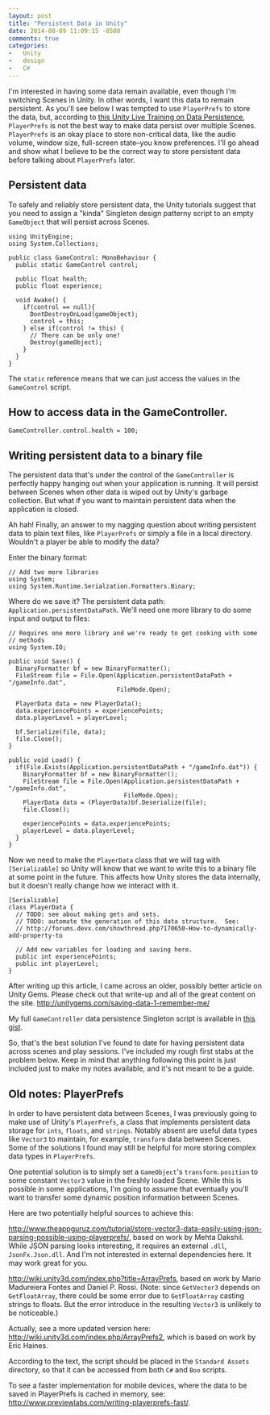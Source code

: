 ```yaml
---
layout: post
title: "Persistent Data in Unity"
date: 2014-08-09 11:09:15 -0500
comments: true
categories:
-   Unity
-   design
-   C#
---
```

I'm interested in having some data remain available, even though I'm switching Scenes in Unity.  In other words, I want this data to remain persistent.  As you'll see below I was tempted to use `PlayerPrefs` to store the data, but, according to [this Unity Live Training on Data Persistence](https://www.youtube.com/watch?v%3DJ6FfcJpbPXE), `PlayerPrefs` is not the best way to make data persist over multiple Scenes.  `PlayerPrefs` is an okay place to store non-critical data, like the audio volume, window size, full-screen state&#x2013;you know preferences.  I'll go ahead and show what I believe to be the correct way to store persistent data before talking about `PlayerPrefs` later.

<!--more-->

## Persistent data

To safely and reliably store persistent data, the Unity tutorials suggest that you need to assign a "kinda" Singleton design patterny script to an empty `GameObject` that will persist across Scenes.

    using UnityEngine;
    using System.Collections;

    public class GameControl: MonoBehaviour {
      public static GameControl control;

      public float health;
      public float experience;

      void Awake() {
        if(control == null){
          DontDestroyOnLoad(gameObject);
          control = this;
        } else if(control != this) {
          // There can be only one!
          Destroy(gameObject);
        }
      }
    }

The `static` reference means that we can just access the values in the `GameControl` script.

## How to access data in the GameController.

    GameController.control.health = 100;

## Writing persistent data to a binary file

The persistent data that's under the control of the `GameController` is perfectly happy hanging out when your application is running.  It will persist between Scenes when other data is wiped out by Unity's garbage collection.  But what if you want to maintain persistent data when the application is closed.

Ah hah!  Finally, an answer to my nagging question about writing persistent data to plain text files, like `PlayerPrefs` or simply a file in a local directory.  Wouldn't a player be able to modify the data?

Enter the binary format:

    // Add two more libraries
    using System;
    using System.Runtime.Serialzation.Formatters.Binary;

Where do we save it?  The persistent data path: `Application.persistentDataPath`.  We'll need one more library to do some input and output to files:

    // Requires one more library and we're ready to get cooking with some
    // methods
    using System.IO;

    public void Save() {
      BinaryFormatter bf = new BinaryFormatter();
      FileStream file = File.Open(Application.persistentDataPath + "/gameInfo.dat",
                                  FileMode.Open);

      PlayerData data = new PlayerData();
      data.experiencePoints = experiencePoints;
      data.playerLevel = playerLevel;

      bf.Serialize(file, data);
      file.Close();
    }

    public void Load() {
      if(File.Exists(Application.persistentDataPath + "/gameInfo.dat")) {
        BinaryFormatter bf = new BinaryFormatter();
        FileStream file = File.Open(Application.persistentDataPath + "/gameInfo.dat",
                                    FileMode.Open);
        PlayerData data = (PlayerData)bf.Deserialize(file);
        file.Close();

        experiencePoints = data.experiencePoints;
        playerLevel = data.playerLevel;
      }
    }

Now we need to make the `PlayerData` class that we will tag with `[Serializable]` so Unity will know that we want to write this to a binary file at some point in the future.  This affects how Unity stores the data internally, but it doesn't really change how we interact with it.

    [Serializable]
    class PlayerData {
      // TODO: see about making gets and sets.
      // TODO: automate the generation of this data structure.  See:
      // http://forums.devx.com/showthread.php?170650-How-to-dynamically-add-property-to

      // Add new variables for loading and saving here.
      public int experiencePoints;
      public int playerLevel;
    }

After writing up this article, I came across an older, possibly better article on Unity Gems.  Please check out that write-up and all of the great content on the site.  <http://unitygems.com/saving-data-1-remember-me/>

My full `GameController` data persistence Singleton script is available in [this gist](https://gist.github.com/zerosalife/6f6e811b27761d287ea5).

So, that's the best solution I've found to date for having persistent data across scenes and play sessions.  I've included my rough first stabs at the problem below.  Keep in mind that anything following this point is just included just to make my notes available, and it's not meant to be a guide.

## Old notes: PlayerPrefs

In order to have persistent data between Scenes, I was previously going to make use of Unity's `PlayerPrefs`, a class that implements persistent data storage for `ints`, `floats`, and `strings`.  Notably absent are useful data types like `Vector3` to maintain, for example, `transform` data between Scenes.  Some of the solutions I found may still be helpful for more storing complex data types in `PlayerPrefs`.

One potential solution is to simply set a `GameObject`'s `transform.position` to some constant `Vector3` value in the freshly loaded Scene.  While this is possible in some applications, I'm going to assume that eventually you'll want to transfer some dynamic position information between Scenes.

Here are two potentially helpful sources to achieve this:

<http://www.theappguruz.com/tutorial/store-vector3-data-easily-using-json-parsing-possible-using-playerprefs/>, based on work by Mehta Dakshil.  While JSON parsing looks interesting, it requires an external `.dll`, `JsonFx.Json.dll`.  And I'm not interested in external dependencies here.  It may work great for you.

[<http://wiki.unity3d.com/index.php?title=ArrayPrefs>](http://wiki.unity3d.com/index.php?title%3DArrayPrefs), based on work by Mario Madureiera Fontes and Daniel P. Rossi.  (Note: since `GetVector3` depends on `GetFloatArray`, there could be some error due to `GetFloatArray` casting strings to floats.  But the error introduce in the resulting `Vector3` is unlikely to be noticeable.)

Actually, see a more updated version here: <http://wiki.unity3d.com/index.php/ArrayPrefs2>, which is based on work by Eric Haines.

According to the text, the script should be placed in the `Standard Assets` directory, so that it can be accessed from both `C#` and `Boo` scripts.

To see a faster implementation for mobile devices, where the data to be saved in PlayerPrefs is cached in memory, see: <http://www.previewlabs.com/writing-playerprefs-fast/>.
